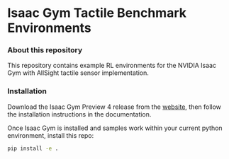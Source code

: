 # Isaac Gym Tactile Benchmark Environments

### About this repository

This repository contains example RL environments for the NVIDIA Isaac Gym with AllSight tactile sensor implementation.


### Installation

Download the Isaac Gym Preview 4 release from the [website](https://developer.nvidia.com/isaac-gym), then
follow the installation instructions in the documentation. 

Once Isaac Gym is installed and samples work within your current python environment, install this repo:

```bash
pip install -e .
```

